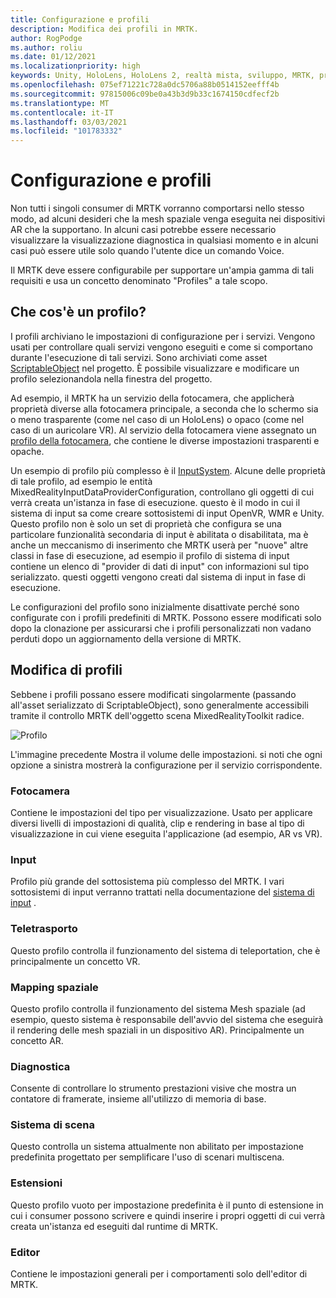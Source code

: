 ```yaml
---
title: Configurazione e profili
description: Modifica dei profili in MRTK.
author: RogPodge
ms.author: roliu
ms.date: 01/12/2021
ms.localizationpriority: high
keywords: Unity, HoloLens, HoloLens 2, realtà mista, sviluppo, MRTK, profilo MRTK
ms.openlocfilehash: 075ef71221c728a0dc5706a88b0514152eefff4b
ms.sourcegitcommit: 97815006c09be0a43b3d9b33c1674150cdfecf2b
ms.translationtype: MT
ms.contentlocale: it-IT
ms.lasthandoff: 03/03/2021
ms.locfileid: "101783332"
---
```

# <a name="configuration-and-profiles"></a>Configurazione e profili

Non tutti i singoli consumer di MRTK vorranno comportarsi nello stesso modo, ad alcuni desideri che la mesh spaziale venga eseguita nei dispositivi AR che la supportano. In alcuni casi potrebbe essere necessario visualizzare la visualizzazione diagnostica in qualsiasi momento e in alcuni casi può essere utile solo quando l'utente dice un comando Voice.

Il MRTK deve essere configurabile per supportare un'ampia gamma di tali requisiti e usa un concetto denominato "Profiles" a tale scopo.

## <a name="what-is-a-profile"></a>Che cos'è un profilo?

I profili archiviano le impostazioni di configurazione per i servizi. Vengono usati per controllare quali servizi vengono eseguiti e come si comportano durante l'esecuzione di tali servizi. Sono archiviati come asset [ScriptableObject](https://docs.unity3d.com/Manual/class-ScriptableObject.html) nel progetto. È possibile visualizzare e modificare un profilo selezionandola nella finestra del progetto.

Ad esempio, il MRTK ha un servizio della fotocamera, che applicherà proprietà diverse alla fotocamera principale, a seconda che lo schermo sia o meno trasparente (come nel caso di un HoloLens) o opaco (come nel caso di un auricolare VR). Al servizio della fotocamera viene assegnato un [profilo della fotocamera](https://github.com/microsoft/MixedRealityToolkit-Unity/blob/mrtk_development/Assets/MRTK/Core/Definitions/CameraSystem/MixedRealityCameraProfile.cs), che contiene le diverse impostazioni trasparenti e opache.

Un esempio di profilo più complesso è il [InputSystem](https://github.com/microsoft/MixedRealityToolkit-Unity/blob/mrtk_development/Assets/MRTK/Core/Definitions/InputSystem/MixedRealityInputSystemProfile.cs).
Alcune delle proprietà di tale profilo, ad esempio le entità MixedRealityInputDataProviderConfiguration, controllano gli oggetti di cui verrà creata un'istanza in fase di esecuzione. questo è il modo in cui il sistema di input sa come creare sottosistemi di input OpenVR, WMR e Unity. Questo profilo non è solo un set di proprietà che configura se una particolare funzionalità secondaria di input è abilitata o disabilitata, ma è anche un meccanismo di inserimento che MRTK userà per "nuove" altre classi in fase di esecuzione, ad esempio il profilo di sistema di input contiene un elenco di "provider di dati di input" con informazioni sul tipo serializzato. questi oggetti vengono creati dal sistema di input in fase di esecuzione.

Le configurazioni del profilo sono inizialmente disattivate perché sono configurate con i profili predefiniti di MRTK.
Possono essere modificati solo dopo la clonazione per assicurarsi che i profili personalizzati non vadano perduti dopo un aggiornamento della versione di MRTK.

## <a name="modifying-profiles"></a>Modifica di profili

Sebbene i profili possano essere modificati singolarmente (passando all'asset serializzato di ScriptableObject), sono generalmente accessibili tramite il controllo MRTK dell'oggetto scena MixedRealityToolkit radice.

![Profilo](../features/images/profiles/input_profile.png)

L'immagine precedente Mostra il volume delle impostazioni. si noti che ogni opzione a sinistra mostrerà la configurazione per il servizio corrispondente.

### <a name="camera"></a>Fotocamera

Contiene le impostazioni del tipo per visualizzazione. Usato per applicare diversi livelli di impostazioni di qualità, clip e rendering in base al tipo di visualizzazione in cui viene eseguita l'applicazione (ad esempio, AR vs VR).

### <a name="input"></a>Input

Profilo più grande del sottosistema più complesso del MRTK. I vari sottosistemi di input verranno trattati nella documentazione del [sistema di input](../architecture/terminology.md) .

### <a name="teleport"></a>Teletrasporto

Questo profilo controlla il funzionamento del sistema di teleportation, che è principalmente un concetto VR.

### <a name="spatial-mapping"></a>Mapping spaziale

Questo profilo controlla il funzionamento del sistema Mesh spaziale (ad esempio, questo sistema è responsabile dell'avvio del sistema che eseguirà il rendering delle mesh spaziali in un dispositivo AR). Principalmente un concetto AR.

### <a name="diagnostics"></a>Diagnostica

Consente di controllare lo strumento prestazioni visive che mostra un contatore di framerate, insieme all'utilizzo di memoria di base.

### <a name="scene-system"></a>Sistema di scena

Questo controlla un sistema attualmente non abilitato per impostazione predefinita progettato per semplificare l'uso di scenari multiscena.

### <a name="extensions"></a>Estensioni

Questo profilo vuoto per impostazione predefinita è il punto di estensione in cui i consumer possono scrivere e quindi inserire i propri oggetti di cui verrà creata un'istanza ed eseguiti dal runtime di MRTK.

### <a name="editor"></a>Editor

Contiene le impostazioni generali per i comportamenti solo dell'editor di MRTK.

